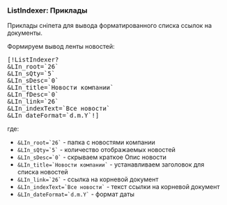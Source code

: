 
<meta http-equiv="Content-Type" content="text/html; charset=utf-8">
<h3>ListIndexer: Приклады </h3> 
Приклады сніпета для вывода форматированного списка ссылок на документы.	
<br>
<p>Формируем вывод ленты новостей:</p>
<pre class="brush: html;">
[!ListIndexer?
&LIn_root=`26`
&LIn_sQty=`5`
&LIn_sDesc=`0`
&LIn_title=`Новости компании`
&LIn_fDesc=`0`
&LIn_link=`26`
&LIn_indexText=`Все новости`
&LIn_dateFormat=`d.m.Y`!]
</pre>
<p>где:</p>
<ul>
	<li><code>&LIn_root=`26`</code> - папка с новостями компании</li>
	<li><code>&LIn_sQty=`5`</code> - количество отображаемых новостей</li>
	<li><code>&LIn_sDesc=`0`</code> - скрываем краткое Опис новости</li>
	<li><code>&LIn_title=`Новости компании`</code> - устанавливаем заголовок для списка новостей</li>
	<li><code>&LIn_link=`26`</code> - ссылка на корневой документ</li>
	<li><code>&LIn_indexText=`Все новости`</code> - текст ссылки на корневой документ</li>
	<li><code>&LIn_dateFormat=`d.m.Y`</code> - формат даты</li>
</ul>